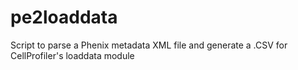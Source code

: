 # pe2loaddata
Script to parse a Phenix metadata XML file and generate a .CSV for CellProfiler's loaddata module

